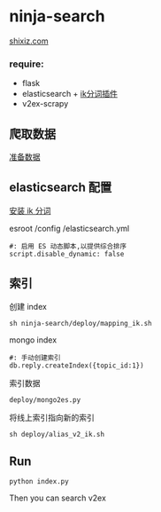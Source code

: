 ninja-search
===

[shixiz.com](http://shixiz.com)

### require:

* flask
* elasticsearch + [ik分词插件](https://github.com/medcl/elasticsearch-analysis-ik)
* v2ex-scrapy 

爬取数据
--------

[准备数据](https://github.com/GreenFaith/v2ex_scrapy)


elasticsearch 配置
-------------------

[安装 ik 分词](https://github.com/medcl/elasticsearch-analysis-ik)

esroot /config /elasticsearch.yml

    #: 启用 ES 动态脚本,以提供综合排序
    script.disable_dynamic: false


索引
--------

创建 index  
    
    sh ninja-search/deploy/mapping_ik.sh

mongo index
    
    #: 手动创建索引
    db.reply.createIndex({topic_id:1})

索引数据
    
    deploy/mongo2es.py 
    
将线上索引指向新的索引
    
    sh deploy/alias_v2_ik.sh


Run
----
  
    python index.py


Then you can search v2ex
